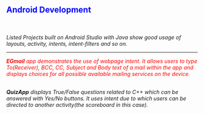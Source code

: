 <h2 style="color:blue;">Android Development</h2><br><br>
<i>Listed Projects built on Android Studio with Java show good usage of layouts, activity, intents, intent-filters and so on.<i/><br><hr>

<p style="color:red"><b><i>EGmail<i/></b> app demonstrates the use of webpage intent. It allows users to type To(Receiver), BCC, CC, Subject and Body text of a mail within the app and displays choices for all possible available mailing services on the device.<br><br></p>

<b><i>QuizApp<i/></b> displays True/False questions related to C++ which can be answered with Yes/No buttons. It uses intent due to which users can be directed 
to another activity(the scoreboard in this case).<br><br>
